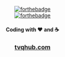 <div align="center">

[![forthebadge](https://forthebadge.com/images/badges/built-with-wordpress.svg)](https://forthebadge.com)
<br/>
[![forthebadge](https://forthebadge.com/images/badges/60-percent-of-the-time-works-every-time.svg)](https://forthebadge.com)

#### Coding with ❤️ and ☕️

### [tvqhub.com](https://tvqhub.com)
</div>
